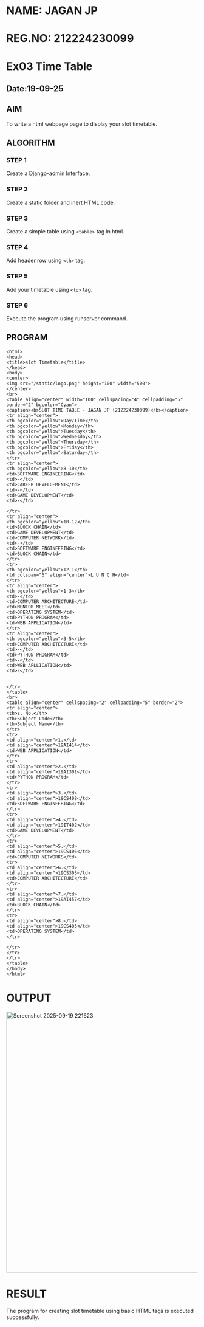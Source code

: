 # NAME: JAGAN JP
# REG.NO: 212224230099
# Ex03 Time Table
## Date:19-09-25
## AIM
To write a html webpage page to display your slot timetable.

## ALGORITHM
### STEP 1
Create a Django-admin Interface.

### STEP 2
Create a static folder and inert HTML code.

### STEP 3
Create a simple table using ```<table>``` tag in html.

### STEP 4
Add header row using ```<th>``` tag.

### STEP 5
Add your timetable using ```<td>``` tag.

### STEP 6
Execute the program using runserver command.

## PROGRAM
```
<html>
<head>
<title>slot Timetable</title>    
</head>
<body>
<center>
<img src="/static/logo.png" height="100" width="500">
</center>
<br>
<table align="center" width="100" cellspacing="4" cellpadding="5" border="2" bgcolor="Cyan">
<caption><b>SLOT TIME TABLE - JAGAN JP (212224230099)</b></caption>
<tr align="center">
<th bgcolor="yellow">Day/Time</th>
<th bgcolor="yellow">Monday</th>
<th bgcolor="yellow">Tuesday</th>
<th bgcolor="yellow">Wednesday</th>
<th bgcolor="yellow">Thursday</th>
<th bgcolor="yellow">Friday</th>
<th bgcolor="yellow">Saturday</th>
</tr>
<tr align="center">
<th bgcolor="yellow">8-10</th>
<td>SOFTWARE ENGINEERING</td>
<td>-</td>
<td>CAREER DEVELOPMENT</td>
<td>-</td>
<td>GAME DEVELOPMENT</td>
<td>-</td>

</tr>
<tr align="center">
<th bgcolor="yellow">10-12</th>
<td>BLOCK CHAIN</td>
<td>GAME DEVELOPMENT</td>
<td>COMPUTER NETWORK</td>
<td>-</td>
<td>SOFTWARE ENGINEERING</td>
<td>BLOCK CHAIN</td>
</tr>
<tr>
<th bgcolor="yellow">12-1</th>
<td colspan="6" align="center">L U N C H</td>
</tr>
<tr align="center">
<th bgcolor="yellow">1-3</th>
<td>-</td>
<td>COMPUTER ARCHITECTURE</td>
<td>MENTOR MEET</td>
<td>OPERATING SYSTEM</td>
<td>PYTHON PROGRAM</td>
<td>WEB APPLICATION</td>
</tr>
<tr align="center">
<th bgcolor="yellow">3-5</th>
<td>COMPUTER ARCHITECTURE</td>
<td>-</td>
<td>PYTHON PROGRAM</td>
<td>-</td>
<td>WEB APLLICATION</td>
<td>-</td>


</tr>
</table>
<br>
<table align="center" cellspacing="2" cellpadding="5" border="2">
<tr align="center">
<th>s. No.</th>
<th>Subject Code</th>
<th>Subject Name</th>
</tr>
<tr>
<td align="center">1.</td>
<td align="center">19AI414</td>
<td>WEB APPLICATION</td>
</tr>
<tr>
<td align="center">2.</td>
<td align="center">19AI301</td>
<td>PYTHON PROGRAM</td>
</tr>
<tr>
<td align="center">3.</td>
<td align="center">19CS408</td>
<td>SOFTWARE ENGINEERING</td>
</tr>
<tr>
<td align="center">4.</td>
<td align="center">19IT402</td>
<td>GAME DEVELOPMENT</td>
</tr>
<tr>
<td align="center">5.</td>
<td align="center">19CS406</td>
<td>COMPUTER NETWORKS</td>
<tr>
<td align="center">6.</td>
<td align="center">19CS305</td>
<td>COMPUTER ARCHITECTURE</td>
</tr>
<tr>
<td align="center">7.</td>
<td align="center">19AI457</td>
<td>BLOCK CHAIN</td>
</tr>
<tr>
<td align="center">8.</td>
<td align="center">19CS405</td>
<td>OPERATING SYSTEM</td>
</tr>

</tr>
</tr>
</tr>
</table>
</body>
</html>
```

# OUTPUT
<img width="1172" height="687" alt="Screenshot 2025-09-19 221623" src="https://github.com/user-attachments/assets/1c9e072e-800c-4b38-8e62-3dc7abc47244" />

# RESULT
The program for creating slot timetable using basic HTML tags is executed successfully.
